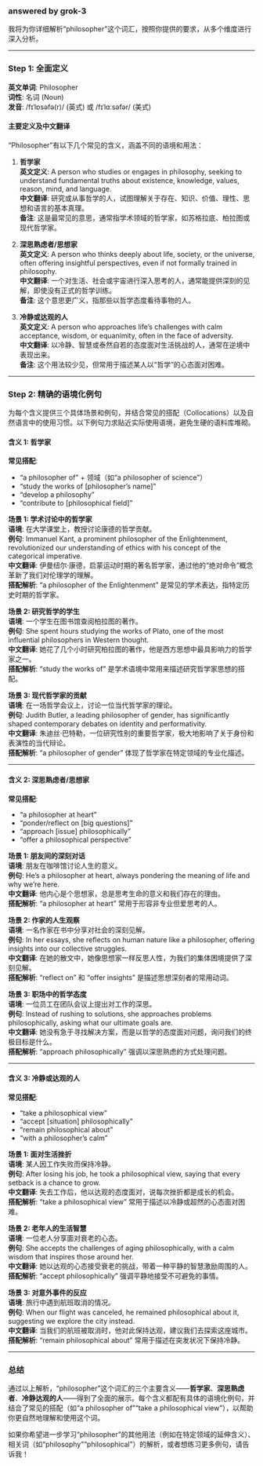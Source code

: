 ### answered by grok-3
我将为你详细解析“philosopher”这个词汇，按照你提供的要求，从多个维度进行深入分析。

---

### Step 1: 全面定义

**英文单词**: Philosopher  
**词性**: 名词 (Noun)  
**发音**: /fɪˈlɒsəfə(r)/ (英式) 或 /fɪˈlɑːsəfər/ (美式)

#### 主要定义及中文翻译
“Philosopher”有以下几个常见的含义，涵盖不同的语境和用法：

1. **哲学家**  
   **英文定义**: A person who studies or engages in philosophy, seeking to understand fundamental truths about existence, knowledge, values, reason, mind, and language.  
   **中文翻译**: 研究或从事哲学的人，试图理解关于存在、知识、价值、理性、思想和语言的基本真理。  
   **备注**: 这是最常见的意思，通常指学术领域的哲学家，如苏格拉底、柏拉图或现代哲学家。

2. **深思熟虑者/思想家**  
   **英文定义**: A person who thinks deeply about life, society, or the universe, often offering insightful perspectives, even if not formally trained in philosophy.  
   **中文翻译**: 一个对生活、社会或宇宙进行深入思考的人，通常能提供深刻的见解，即使没有正式的哲学训练。  
   **备注**: 这个意思更广义，指那些以哲学态度看待事物的人。

3. **冷静或达观的人**  
   **英文定义**: A person who approaches life’s challenges with calm acceptance, wisdom, or equanimity, often in the face of adversity.  
   **中文翻译**: 以冷静、智慧或泰然自若的态度面对生活挑战的人，通常在逆境中表现出来。  
   **备注**: 这个用法较少见，但常用于描述某人以“哲学”的心态面对困难。

---

### Step 2: 精确的语境化例句

为每个含义提供三个具体场景和例句，并结合常见的搭配（Collocations）以及自然语言中的使用习惯。以下例句力求贴近实际使用语境，避免生硬的语料库堆砌。

#### 含义 1: 哲学家
**常见搭配**:  
- “a philosopher of” + 领域（如“a philosopher of science”）  
- “study the works of [philosopher’s name]”  
- “develop a philosophy”  
- “contribute to [philosophical field]”  

**场景 1: 学术讨论中的哲学家**  
**语境**: 在大学课堂上，教授讨论康德的哲学贡献。  
**例句**: Immanuel Kant, a prominent philosopher of the Enlightenment, revolutionized our understanding of ethics with his concept of the categorical imperative.  
**中文翻译**: 伊曼纽尔·康德，启蒙运动时期的著名哲学家，通过他的“绝对命令”概念革新了我们对伦理学的理解。  
**搭配解析**: “a philosopher of the Enlightenment” 是常见的学术表达，指特定历史时期的哲学家。

**场景 2: 研究哲学的学生**  
**语境**: 一个学生在图书馆查阅柏拉图的著作。  
**例句**: She spent hours studying the works of Plato, one of the most influential philosophers in Western thought.  
**中文翻译**: 她花了几个小时研究柏拉图的著作，他是西方思想中最具影响力的哲学家之一。  
**搭配解析**: “study the works of” 是学术语境中常用来描述研究哲学家思想的搭配。

**场景 3: 现代哲学家的贡献**  
**语境**: 在一场哲学会议上，讨论一位当代哲学家的理论。  
**例句**: Judith Butler, a leading philosopher of gender, has significantly shaped contemporary debates on identity and performativity.  
**中文翻译**: 朱迪丝·巴特勒，一位研究性别的重要哲学家，极大地影响了关于身份和表演性的当代辩论。  
**搭配解析**: “a philosopher of gender” 体现了哲学家在特定领域的专业化描述。

---

#### 含义 2: 深思熟虑者/思想家
**常见搭配**:  
- “a philosopher at heart”  
- “ponder/reflect on [big questions]”  
- “approach [issue] philosophically”  
- “offer a philosophical perspective”  

**场景 1: 朋友间的深刻对话**  
**语境**: 朋友在咖啡馆讨论人生的意义。  
**例句**: He’s a philosopher at heart, always pondering the meaning of life and why we’re here.  
**中文翻译**: 他内心是个思想家，总是思考生命的意义和我们存在的理由。  
**搭配解析**: “a philosopher at heart” 常用于形容非专业但爱思考的人。

**场景 2: 作家的人生观察**  
**语境**: 一名作家在书中分享对社会的深刻见解。  
**例句**: In her essays, she reflects on human nature like a philosopher, offering insights into our collective struggles.  
**中文翻译**: 在她的散文中，她像思想家一样反思人性，为我们的集体困境提供了深刻见解。  
**搭配解析**: “reflect on” 和 “offer insights” 是描述思想深刻者的常用动词。

**场景 3: 职场中的哲学态度**  
**语境**: 一位员工在团队会议上提出对工作的深思。  
**例句**: Instead of rushing to solutions, she approaches problems philosophically, asking what our ultimate goals are.  
**中文翻译**: 她没有急于寻找解决方案，而是以哲学的态度面对问题，询问我们的终极目标是什么。  
**搭配解析**: “approach philosophically” 强调以深思熟虑的方式处理问题。

---

#### 含义 3: 冷静或达观的人
**常见搭配**:  
- “take a philosophical view”  
- “accept [situation] philosophically”  
- “remain philosophical about”  
- “with a philosopher’s calm”  

**场景 1: 面对生活挫折**  
**语境**: 某人因工作失败而保持冷静。  
**例句**: After losing his job, he took a philosophical view, saying that every setback is a chance to grow.  
**中文翻译**: 失去工作后，他以达观的态度面对，说每次挫折都是成长的机会。  
**搭配解析**: “take a philosophical view” 常用于描述以冷静或超然的心态面对困难。

**场景 2: 老年人的生活智慧**  
**语境**: 一位老人分享面对衰老的心态。  
**例句**: She accepts the challenges of aging philosophically, with a calm wisdom that inspires those around her.  
**中文翻译**: 她以达观的心态接受衰老的挑战，带着一种平静的智慧激励周围的人。  
**搭配解析**: “accept philosophically” 强调平静地接受不可避免的事情。

**场景 3: 对意外事件的反应**  
**语境**: 旅行中遇到航班取消的情况。  
**例句**: When our flight was canceled, he remained philosophical about it, suggesting we explore the city instead.  
**中文翻译**: 当我们的航班被取消时，他对此保持达观，建议我们去探索这座城市。  
**搭配解析**: “remain philosophical about” 常用于描述在突发状况下保持冷静。

---

### 总结
通过以上解析，“philosopher”这个词汇的三个主要含义——**哲学家**、**深思熟虑者**、**冷静达观的人**——得到了全面的展示。每个含义都配有具体的语境化例句，并结合了常见的搭配（如“a philosopher of”“take a philosophical view”），以帮助你更自然地理解和使用这个词。

如果你希望进一步学习“philosopher”的其他用法（例如在特定领域的延伸含义）、相关词（如“philosophy”“philosophical”）的解析，或者想练习更多例句，请告诉我！